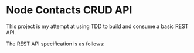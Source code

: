 # Node Contacts CRUD API

This project is my attempt at using TDD to build and consume a basic REST API.

The REST API specification is as follows:
